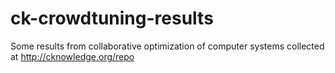 # ck-crowdtuning-results
Some results from collaborative optimization of computer systems
collected at http://cknowledge.org/repo

